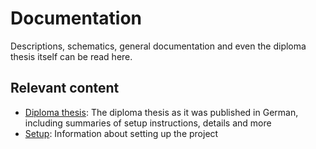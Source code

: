 # Documentation

Descriptions, schematics, general documentation and even the diploma thesis itself can be read here.

## Relevant content

- [Diploma thesis](Projektbeschreibung.pdf): The diploma thesis as it was published in German, including summaries of setup instructions, details and more
- [Setup](setup.md): Information about setting up the project